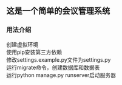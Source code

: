 ## 这是一个简单的会议管理系统

### 用法介绍

创建虚拟环境  
使用pip安装第三方依赖  
修改settings.example.py文件为settings.py  
运行migrate命令，创建数据库和数据表  
运行python manage.py runserver启动服务器
